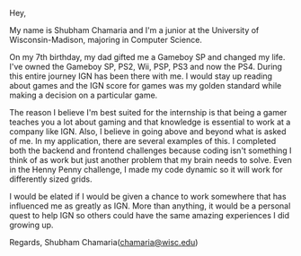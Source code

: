 Hey,

My name is Shubham Chamaria and I'm a junior at the University of Wisconsin-Madison, majoring in Computer Science.

On my 7th birthday, my dad gifted me a Gameboy SP and changed my life. I've owned the Gameboy SP, PS2, Wii, PSP, PS3 and now the PS4. During this entire journey IGN has been there with me. I would stay up reading about games and the IGN score for games was my golden standard while making a decision on a particular game.

The reason I believe I'm best suited for the internship is that being a gamer teaches you a lot about gaming and that knowledge is essential to work at a company like IGN. Also, I believe in going above and beyond what is asked of me. In my application, there are several examples of this. I completed both the backend and frontend challenges because coding isn't something I think of as work but just another problem that my brain needs to solve. Even in the Henny Penny challenge, I made my code dynamic so it will work for differently sized grids.

I would be elated if I would be given a chance to work somewhere that has influenced me as greatly as IGN. More than anything, it would be a personal quest to help IGN so others could have the same amazing experiences I did growing up.

Regards,
Shubham Chamaria(chamaria@wisc.edu)
